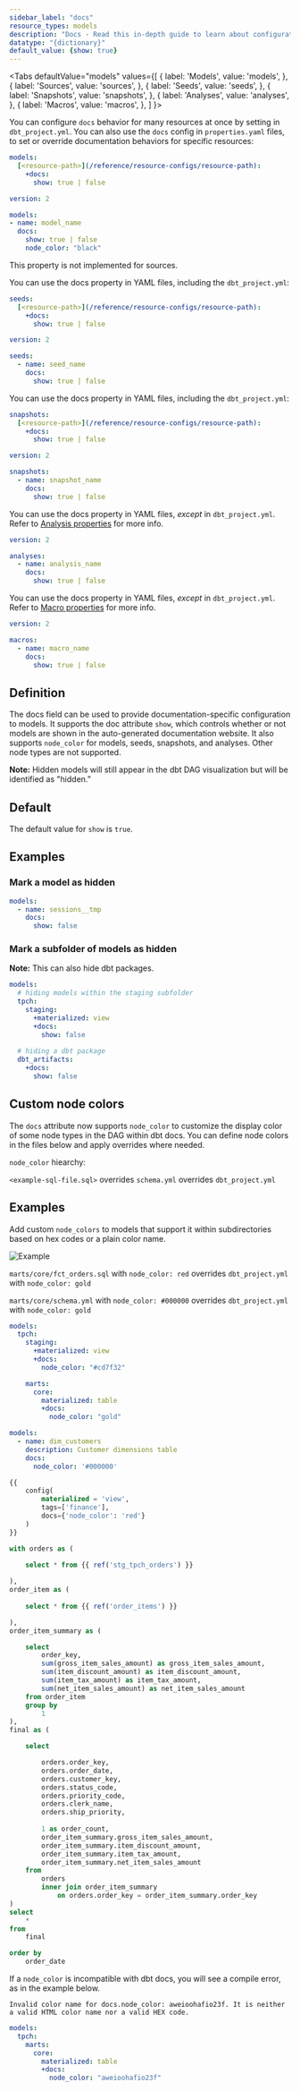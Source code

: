 ```yaml
---
sidebar_label: "docs"
resource_types: models
description: "Docs - Read this in-depth guide to learn about configurations in dbt."
datatype: "{dictionary}"
default_value: {show: true}
---
```


<Tabs
  defaultValue="models"
  values={[
    { label: 'Models', value: 'models', },
    { label: 'Sources', value: 'sources', },
    { label: 'Seeds', value: 'seeds', },
    { label: 'Snapshots', value: 'snapshots', },
    { label: 'Analyses', value: 'analyses', },
    { label: 'Macros', value: 'macros', },
  ]
}>

<TabItem value="models">

You can configure `docs` behavior for many resources at once by setting in `dbt_project.yml`. You can also use the `docs` config in `properties.yaml` files, to set or override documentation behaviors for specific resources:


<File name='dbt_project.yml'>

```yml
models:
  [<resource-path>](/reference/resource-configs/resource-path):
    +docs:
      show: true | false

```

</File>

<File name='models/schema.yml'>

  ```yml
version: 2

models:
  - name: model_name
    docs:
      show: true | false
      node_color: "black"
```
</File>

</TabItem>

<TabItem value="sources">

This property is not implemented for sources.

</TabItem>

<TabItem value="seeds">

You can use the docs property in YAML files, including the `dbt_project.yml`:

<File name='dbt_project.yml'>

```yml
seeds:
  [<resource-path>](/reference/resource-configs/resource-path):
    +docs:
      show: true | false

```

</File>

<File name='seeds/schema.yml'>

```yml
version: 2

seeds:
  - name: seed_name
    docs:
      show: true | false
```
</File>

</TabItem>

<TabItem value="snapshots">

You can use the docs property in YAML files, including the `dbt_project.yml`:

<File name='dbt_project.yml'>

```yml
snapshots:
  [<resource-path>](/reference/resource-configs/resource-path):
    +docs:
      show: true | false

```

</File>

<File name='snapshots/schema.yml'>

```yml
version: 2

snapshots:
  - name: snapshot_name
    docs:
      show: true | false
```
</File>

</TabItem>

<TabItem value="analyses">

You can use the docs property in YAML files, _except_ in `dbt_project.yml`. Refer to [Analysis properties](/reference/analysis-properties) for more info.


<File name='analysis/schema.yml'>

```yml
version: 2

analyses:
  - name: analysis_name
    docs:
      show: true | false
```
</File>

</TabItem>

<TabItem value="macros">

You can use the docs property in YAML files, _except_ in `dbt_project.yml`. Refer to [Macro properties](/reference/macro-properties) for more info.

<File name='macros/schema.yml'>

```yml
version: 2

macros:
  - name: macro_name
    docs:
      show: true | false
```
</File>

</TabItem>

</Tabs>

## Definition
The docs field can be used to provide documentation-specific configuration to models. It supports the doc attribute `show`, which controls whether or not models are shown in the auto-generated documentation website. It also supports `node_color` for models, seeds, snapshots, and analyses. Other node types are not supported.

**Note:** Hidden models will still appear in the dbt DAG visualization but will be identified as "hidden.”

## Default
The default value for `show` is `true`.

## Examples
### Mark a model as hidden

```yml
models:
  - name: sessions__tmp
    docs:
      show: false
```

<VersionBlock firstVersion="1.3">

### Mark a subfolder of models as hidden

**Note:** This can also hide dbt packages.

<File name='dbt_project.yml'>

```yml
models:
  # hiding models within the staging subfolder
  tpch:
    staging:
      +materialized: view
      +docs:
        show: false
  
  # hiding a dbt package
  dbt_artifacts:
    +docs:
      show: false
```

</File>

</VersionBlock>

<VersionBlock firstVersion="1.3">

## Custom node colors

The `docs` attribute now supports `node_color` to customize the display color of some node types in the DAG within dbt docs. You can define node colors in the files below and apply overrides where needed.

`node_color` hiearchy:

`<example-sql-file.sql>` overrides `schema.yml` overrides `dbt_project.yml`


## Examples

Add custom `node_colors` to models that support it within subdirectories based on hex codes or a plain color name.

![Example](../../../../website/static/img/node_color_example.png)

`marts/core/fct_orders.sql` with `node_color: red` overrides `dbt_project.yml` with `node_color: gold`

`marts/core/schema.yml` with `node_color: #000000` overrides `dbt_project.yml` with `node_color: gold`
<File name='dbt_project.yml'>

```yml
models:
  tpch:
    staging:
      +materialized: view
      +docs:
        node_color: "#cd7f32"

    marts:
      core:
        materialized: table
        +docs:
          node_color: "gold"
```

</File>

<File name='marts/core/schema.yml'>

```yml
models:
  - name: dim_customers
    description: Customer dimensions table
    docs:
      node_color: '#000000'
```

</File>

<File name='marts/core/fct_orders.sql'>

```sql
{{
    config(
        materialized = 'view',
        tags=['finance'],
        docs={'node_color': 'red'}
    )
}}

with orders as (
    
    select * from {{ ref('stg_tpch_orders') }} 

),
order_item as (
    
    select * from {{ ref('order_items') }}

),
order_item_summary as (

    select 
        order_key,
        sum(gross_item_sales_amount) as gross_item_sales_amount,
        sum(item_discount_amount) as item_discount_amount,
        sum(item_tax_amount) as item_tax_amount,
        sum(net_item_sales_amount) as net_item_sales_amount
    from order_item
    group by
        1
),
final as (

    select 

        orders.order_key, 
        orders.order_date,
        orders.customer_key,
        orders.status_code,
        orders.priority_code,
        orders.clerk_name,
        orders.ship_priority,
                
        1 as order_count,                
        order_item_summary.gross_item_sales_amount,
        order_item_summary.item_discount_amount,
        order_item_summary.item_tax_amount,
        order_item_summary.net_item_sales_amount
    from
        orders
        inner join order_item_summary
            on orders.order_key = order_item_summary.order_key
)
select 
    *
from
    final

order by
    order_date

```

</File>

If a `node_color` is incompatible with dbt docs, you will see a compile error, as in the example below.

```shell
Invalid color name for docs.node_color: aweioohafio23f. It is neither a valid HTML color name nor a valid HEX code.
```

<File name='dbt_project.yml'>

```yml
models:
  tpch:
    marts:
      core:
        materialized: table
        +docs:
          node_color: "aweioohafio23f"
```

</File>

</VersionBlock>
